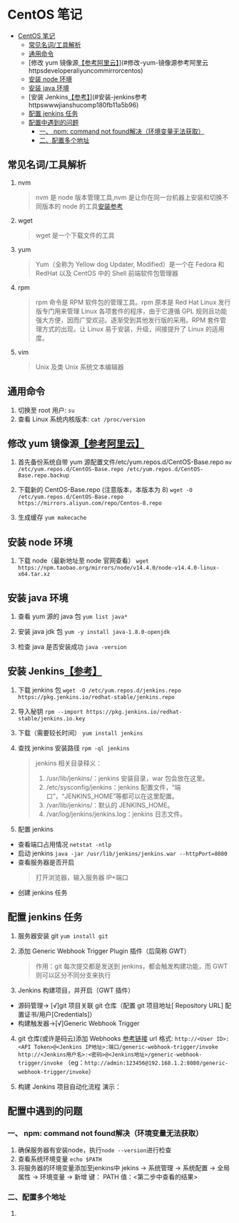 # CentOS 笔记
<!-- TOC -->

- [CentOS 笔记](#centos-笔记)
  - [常见名词/工具解析](#常见名词工具解析)
  - [通用命令](#通用命令)
  - [修改 yum 镜像源[【参考阿里云】](https://developer.aliyun.com/mirror/centos)](#修改-yum-镜像源参考阿里云httpsdeveloperaliyuncommirrorcentos)
  - [安装 node 环境](#安装-node-环境)
  - [安装 java 环境](#安装-java-环境)
  - [安装 Jenkins[【参考】](https://www.jianshu.com/p/180fb11a5b96/)](#安装-jenkins参考httpswwwjianshucomp180fb11a5b96)
  - [配置 jenkins 任务](#配置-jenkins-任务)
  - [配置中遇到的问题](#配置中遇到的问题)
    - [一、 npm: command not found解决（环境变量无法获取）](#一-npm-command-not-found解决环境变量无法获取)
    - [二、配置多个地址](#二配置多个地址)

<!-- /TOC -->
## 常见名词/工具解析

1. nvm
   > nvm 是 node 版本管理工具,nvm 是让你在同一台机器上安装和切换不同版本的 node 的工具[安装参考](https://www.jianshu.com/p/ea2b6a742e04)
2. wget
   > wget 是一个下载文件的工具
3. yum
   > Yum（全称为 Yellow dog Updater, Modified）是一个在 Fedora 和 RedHat 以及 CentOS 中的 Shell 前端软件包管理器
4. rpm
   > rpm 命令是 RPM 软件包的管理工具。rpm 原本是 Red Hat Linux 发行版专门用来管理 Linux 各项套件的程序，由于它遵循 GPL 规则且功能强大方便，因而广受欢迎。逐渐受到其他发行版的采用。RPM 套件管理方式的出现，让 Linux 易于安装，升级，间接提升了 Linux 的适用度。
5. vim
   > Unix 及类 Unix 系统文本编辑器

## 通用命令

1. 切换至 root 用户: `su`
2. 查看 Linux 系统内核版本: `cat /proc/version`

## 修改 yum 镜像源[【参考阿里云】](https://developer.aliyun.com/mirror/centos)

1. 首先备份系统自带 yum 源配置文件/etc/yum.repos.d/CentOS-Base.repo
   `mv /etc/yum.repos.d/CentOS-Base.repo /etc/yum.repos.d/CentOS-Base.repo.backup`

2. 下载新的 CentOS-Base.repo (注意版本，本版本为 8)
   `wget -O /etc/yum.repos.d/CentOS-Base.repo https://mirrors.aliyun.com/repo/Centos-8.repo`

3. 生成缓存
   `yum makecache`

## 安装 node 环境

1. 下载 node（最新地址至 node 官网查看）
   `wget https://npm.taobao.org/mirrors/node/v14.4.0/node-v14.4.0-linux-x64.tar.xz`

## 安装 java 环境

1. 查看 yum 源的 java 包
   `yum list java*`

2. 安装 java jdk 包
   `yum -y install java-1.8.0-openjdk`

3. 检查 java 是否安装成功
   `java -version`

## 安装 Jenkins[【参考】](https://www.jianshu.com/p/180fb11a5b96/)

1. 下载 jenkins 包
   `wget -O /etc/yum.repos.d/jenkins.repo https://pkg.jenkins.io/redhat-stable/jenkins.repo`

2. 导入秘钥
   `rpm --import https://pkg.jenkins.io/redhat-stable/jenkins.io.key`

3. 下载（需要较长时间）
   `yum install jenkins`

4. 查找 jenkins 安装路径
   `rpm -ql jenkins`

   > jenkins 相关目录释义：
   >
   > 1. /usr/lib/jenkins/：jenkins 安装目录，war 包会放在这里。
   > 2. /etc/sysconfig/jenkins：jenkins 配置文件，“端口”，“JENKINS_HOME”等都可以在这里配置。
   > 3. /var/lib/jenkins/：默认的 JENKINS_HOME。
   > 4. /var/log/jenkins/jenkins.log：jenkins 日志文件。

5. 配置 jenkins

- 查看端口占用情况
  `netstat -ntlp`
- 启动 jenkins
  `java -jar /usr/lib/jenkins/jenkins.war --httpPort=8080`
- 查看服务器是否开启
  > 打开浏览器，输入服务器 IP+端口
- 创建 jenkins 任务

## 配置 jenkins 任务

1. 服务器安装 git
   `yum install git`

2. 添加 Generic Webhook Trigger Plugin 插件（后简称 GWT）

   > 作用：git 每次提交都是发送到 jenkins，都会触发构建功能，而 GWT 则可以区分不同分支来执行

3. Jenkins 构建项目，并开启（GWT 插件）

- 源码管理-> [√]git 项目关联 git 仓库（配置 git 项目地址[ Repository URL] 配置证书/用户[Credentials]）
- 构建触发器->[√]Generic Webhook Trigger

4. git 仓库(或许是码云)添加 Webhooks [参考链接](https://juejin.im/post/5ad1980e6fb9a028c42ea1be)
   url 格式:
   `http://<User ID>:<API Token>@<Jenkins IP地址>:端口/generic-webhook-trigger/invoke`
   `http://<Jenkins用户名>:<密码>@<Jenkins地址>/generic-webhook-trigger/invoke`
   （eg：`http://admin:123456@192.168.1.2:8080/generic-webhook-trigger/invoke`）

5. 构建 Jenkins 项目自动化流程
   演示：

## 配置中遇到的问题

### 一、 npm: command not found解决（环境变量无法获取）

1. 确保服务器有安装node，执行`node --version`进行检查
2. 查看系统环境变量 `echo $PATH`
3. 将服务器的环境变量添加至jenkins中
   jekins -> 系统管理 -> 系统配置 -> 全局属性 -> 环境变量 -> 新增
   键： PATH     值：<第二步中查看的结果>

### 二、配置多个地址

1. 

